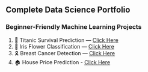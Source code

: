 ## Complete Data Science Portfolio

### Beginner-Friendly Machine Learning Projects
1. 🚢 Titanic Survival Prediction — [Click Here](https://github.com/reshmachandran480/data-science-projects-2025/blob/main/basic-ml-projects/Titanic%20Survival%20Prediction%20(Logistic%20Regression).ipynb)
2. 🌸 Iris Flower Classification — [Click Here](https://github.com/reshmachandran480/data-science-projects-2025/blob/main/basic-ml-projects/Iris%20Flower%20Classification.ipynb)
3. 🎗️ Breast Cancer Detection — [Click Here](https://github.com/reshmachandran480/data-science-projects-2025/blob/main/basic-ml-projects/Breast%20Cancer%20Detection.ipynb)
4. 🏠 House Price Prediction - [Click Here](https://github.com/reshmachandran480/data-science-projects-2025/blob/main/basic-ml-projects/House%20Price%20Prediction.ipynb)

